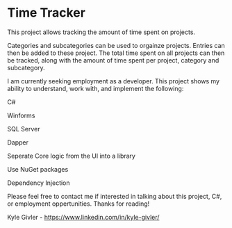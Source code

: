 # Time Tracker
This project allows tracking the amount of time spent on projects.

Categories and subcategories can be used to orgainze projects. Entries can then be added to these project. The total time spent on all projects can then be tracked, along with the amount of time spent per project, category and subcategory.

I am currently seeking employment as a developer.
This project shows my ability to understand, work with, and implement the following:


C#

Winforms

SQL Server

Dapper

Seperate Core logic from the UI into a library

Use NuGet packages

Dependency Injection

Please feel free to contact me if interested in talking about this project, C#, or employment oppertunities. Thanks for reading!

Kyle Givler - https://www.linkedin.com/in/kyle-givler/
